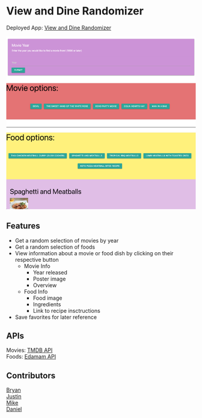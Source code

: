 # View and Dine Randomizer

Deployed App: [View and Dine Randomizer](https://kcbryan10.github.io/View-Dine-Randomizer)

![View and Dine Randomizer Screenshot](./assets/images/view-dine-randomizer.png)

## Features

- Get a random selection of movies by year
- Get a random selection of foods
- View information about a movie or food dish by clicking on their respective button
  - Movie Info
    - Year released
    - Poster image
    - Overview
  - Food Info
    - Food image
    - Ingredients
    - Link to recipe insctructions
- Save favorites for later reference

## APIs

Movies: [TMDB API](https://developers.themoviedb.org/3/getting-started/introduction)  
Foods: [Edamam API](https://developer.edamam.com)

## Contributors

[Bryan](https://github.com/kcbryan10)  
[Justin](https://github.com/Justin-Eicher)  
[Mike](https://github.com/MikeTysver65)  
[Daniel](https://github.com/HighDynamics)
